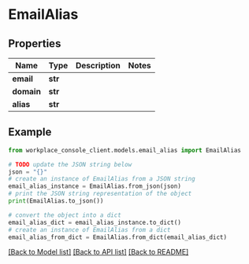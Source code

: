# EmailAlias


## Properties

Name | Type | Description | Notes
------------ | ------------- | ------------- | -------------
**email** | **str** |  | 
**domain** | **str** |  | 
**alias** | **str** |  | 

## Example

```python
from workplace_console_client.models.email_alias import EmailAlias

# TODO update the JSON string below
json = "{}"
# create an instance of EmailAlias from a JSON string
email_alias_instance = EmailAlias.from_json(json)
# print the JSON string representation of the object
print(EmailAlias.to_json())

# convert the object into a dict
email_alias_dict = email_alias_instance.to_dict()
# create an instance of EmailAlias from a dict
email_alias_from_dict = EmailAlias.from_dict(email_alias_dict)
```
[[Back to Model list]](../README.md#documentation-for-models) [[Back to API list]](../README.md#documentation-for-api-endpoints) [[Back to README]](../README.md)


